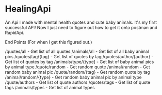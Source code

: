 # HealingApi
An Api I made with mental health quotes and cute baby animals. It's my first successful API! Now I just need to figure out how to get it onto postman and RapidApi.

End Points
(For when I get this figured out.)

/quotes/all - Get list of all quotes
/animals/all - Get list of all baby animal pics
/quotes/tag/{tag} - Get list of quotes by tag
/quotes/author/{author} - Get list of quotes by tag
/animals/type/{type} - Get list of baby animal pics by animal type
/quote/random - Get random quote
/animal/random - Get random baby animal pic
/quote/random/{tag} - Get random quote by tag
/animal/random/{type} - Get random baby animal pic by animal type
/quote/authors - Get list of quote authors
/quotes/tags - Get list of quote tags
/animals/types - Get list of animal types
